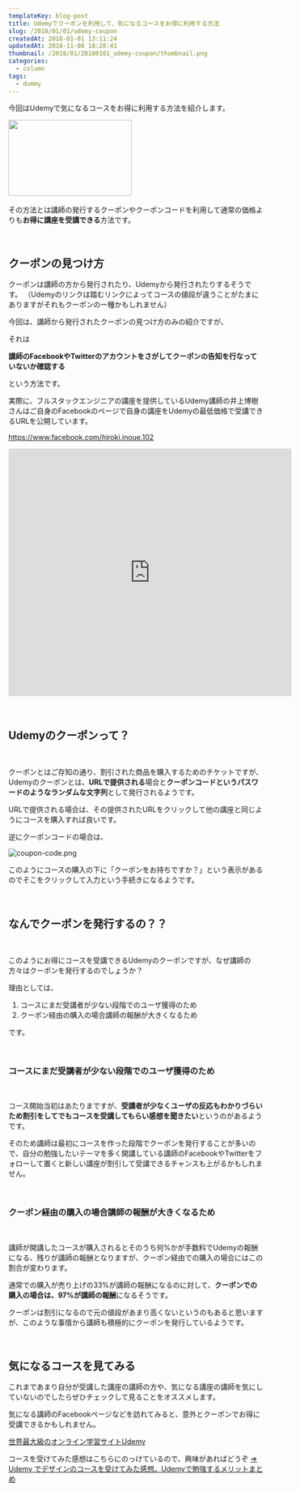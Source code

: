 ```yaml
---
templateKey: blog-post
title: Udemyでクーポンを利用して、気になるコースをお得に利用する方法
slug: /2018/01/01/udemy-coupon
createdAt: 2018-01-01 13:11:24
updatedAt: 2018-11-08 18:28:41
thumbnail: /2018/01/20180101_udemy-coupon/thumbnail.png
categories:
  - column
tags:
  - dummy
---
```


今回はUdemyで気になるコースをお得に利用する方法を紹介します。

<a href="https://px.a8.net/svt/ejp?a8mat=2TVGOQ+BH6WX6+3L4M+691UP" target="_blank" rel="nofollow noopener">
<img src="https://www21.a8.net/svt/bgt?aid=171109178694&amp;wid=004&amp;eno=01&amp;mid=s00000016735001050000&amp;mc=1" alt="" width="244" height="150" border="0" /></a>
<img src="https://www18.a8.net/0.gif?a8mat=2TVGOQ+BH6WX6+3L4M+691UP" alt="" width="1" height="1" border="0" />

その方法とは講師の発行するクーポンやクーポンコードを利用して通常の価格よりも<strong>お得に講座を受講できる</strong>方法です。

&nbsp;
<h2>クーポンの見つけ方</h2>
クーポンは講師の方から発行されたり、Udemyから発行されたりするそうです。
（Udemyのリンクは踏むリンクによってコースの値段が違うことがたまにありますがそれもクーポンの一種かもしれません）

今回は、講師から発行されたクーポンの見つけ方のみの紹介ですが、

それは

<strong>講師のFacebookやTwitterのアカウントをさがしてクーポンの告知を行なっていないか確認する</strong>

という方法です。

実際に、フルスタックエンジニアの講座を提供しているUdemy講師の井上博樹さんはご自身のFacebookのページで自身の講座をUdemyの最低価格で受講できるURLを公開しています。

<a href="https://www.facebook.com/hiroki.inoue.102">https://www.facebook.com/hiroki.inoue.102</a>
<iframe style="border: none; overflow: hidden;" src="https://www.facebook.com/plugins/video.php?href=https%3A%2F%2Fwww.facebook.com%2Fhiroki.inoue.102%2Fvideos%2F1504644916282363%2F&amp;show_text=1&amp;width=560" width="560" height="489" frameborder="0" scrolling="no" allowfullscreen="allowfullscreen"></iframe>

&nbsp;
<h2>Udemyのクーポンって？</h2>
&nbsp;

クーポンとはご存知の通り、割引された商品を購入するためのチケットですが、Udemyのクーポンとは、<strong>URLで提供される</strong>場合と<strong>クーポンコードというパスワードのようなランダムな文字列</strong>として発行されるようです。

URLで提供される場合は、その提供されたURLをクリックして他の講座と同じようにコースを購入すれば良いです。

逆にクーポンコードの場合は、

<img class="post-image half-width" src="https://statics.ver-1-0.net/uploads/2018/01/20180101_udemy-coupon/coupon-code.png" alt="coupon-code.png"/>

このようにコースの購入の下に「クーポンをお持ちですか？」という表示があるのでそこをクリックして入力という手続きになるようです。

&nbsp;
<h2>なんでクーポンを発行するの？？</h2>
&nbsp;

このようにお得にコースを受講できるUdemyのクーポンですが、なぜ講師の方々はクーポンを発行するのでしょうか？

理由としては、
<ol>
 	<li>コースにまだ受講者が少ない段階でのユーザ獲得のため</li>
 	<li>クーポン経由の購入の場合講師の報酬が大きくなるため</li>
</ol>
です。

&nbsp;
<h3>コースにまだ受講者が少ない段階でのユーザ獲得のため</h3>
&nbsp;

コース開始当初はあたりまですが、<strong>受講者が少なくユーザの反応もわかりづらいため割引をしてでもコースを受講してもらい感想を聞きたい</strong>というのがあるようです。

そのため講師は最初にコースを作った段階でクーポンを発行することが多いので、自分の勉強したいテーマを多く開講している講師のFacebookやTwitterをフォローして置くと新しい講座が割引して受講できるチャンスも上がるかもしれません。

&nbsp;
<h3>クーポン経由の購入の場合講師の報酬が大きくなるため</h3>
&nbsp;

講師が開講したコースが購入されるとそのうち何%かが手数料でUdemyの報酬になる、残りが講師の報酬となりますが、クーポン経由での購入の場合にはこの割合が変わります。

通常での購入が売り上げの33%が講師の報酬になるのに対して、<strong>クーポンでの購入の場合は、97%が講師の報酬</strong>になるそうです。

クーポンは割引になるので元の値段があまり高くないというのもあると思いますが、このような事情から講師も積極的にクーポンを発行しているようです。

&nbsp;
<h2>気になるコースを見てみる</h2>
これまであまり自分が受講した講座の講師の方や、気になる講座の講師を気にしていないのでしたらぜひチェックして見ることをオススメします。

気になる講師のFacebookページなどを訪れてみると、意外とクーポンでお得に受講できるかもしれません。

<a href="https://px.a8.net/svt/ejp?a8mat=2TVGOQ+BH6WX6+3L4M+5YRHE" target="_blank" rel="nofollow">世界最大級のオンライン学習サイトUdemy</a>
<img border="0" width="1" height="1" src="https://www10.a8.net/0.gif?a8mat=2TVGOQ+BH6WX6+3L4M+5YRHE" alt="">

コースを受けてみた感想はこちらにのっけているので、興味があればどうぞ
<a href="https://ver-1-0.net/2017/11/12/e-learning-udemy/">=> Udemy でデザインのコースを受けてみた感想。Udemyで勉強するメリットまとめ</a>
<img src="https://www17.a8.net/0.gif?a8mat=2TVGOQ+BH6WX6+3L4M+5YRHE" alt="" width="1" height="1" border="0" />

<div class="after-article"></div>
